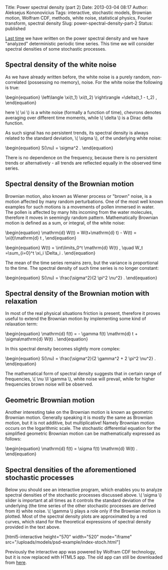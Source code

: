 Title: Power spectral density (part 2)
Date: 2013-03-04 08:17
Author: Aleksejus Kononovicius
Tags: interactive, stochastic models, Brownian motion, Wolfram CDF, methods, white noise, statistical physics, Fourier transform, spectral density
Slug: power-spectral-density-part-2
Status: published

[Last
time]({filename}/articles/2013/power-spectral-density-part-1.md)
we have written on the power spectral density and we have "analyzed"
deterministic periodic time series. This time we will consider spectral
densities of some stochastic processes.<!--more-->

Spectral density of the white noise
-----------------------------------

As we have already written before, the white noise is a purely random,
non-correlated (possessing no memory), noise. For the white noise the
following is true:

\begin{equation}
 \left\langle \xi(t\_1) \xi(t\_2) \right\rangle =\delta(t\_1 - t\_2) , 
\end{equation}

here \\\(  \xi \\\) is a white noise (formally a function of time),
chevrons denotes averaging over different time moments, while \\\( \delta \\\) is a Dirac delta function.

As such signal has no persistent trends, its spectral density is always
related to the standard deviation, \\\(  \sigma \\\), of the underlying
white noise:

\begin{equation}
 S(\nu) = \sigma^2 . 
\end{equation}

There is no dependence on the frequency, because there is no persistent
trends or alternatively - all trends are reflected equally in the
observed time series.

Spectral density of the Brownian motion
---------------------------------------

Brownian motion, also known as Wiener process or "brown" noise, is a
motion affected by many random perturbations. One of the most well known
examples for such motions is a movements of pollen immersed in water.
The pollen is affected by many hits incoming from the water molecules,
therefore it moves in seemingly random pattern. Mathematically Brownian
motion is defined as a sum, or integral, of the white noise:

\begin{equation}
 \mathrm{d} W(t) = W(t+\mathrm{d} t) - W(t) = \xi(t)\mathrm{d} t , 
\end{equation}

\begin{equation}
 W(t) = \int\limits\_0^t \mathrm{d} W(t) , \quad W\_t =\sum\_{i=0}^t \xi\_i \Delta\_i . 
\end{equation}

The mean of the time series remains zero, but the variance is
proportional to the time. The spectral density of such time series is no
longer constant:

\begin{equation}
 S(\nu) = \frac{\sigma^2}{2 \pi^2 \nu^2} . 
\end{equation}

Spectral density of the Brownian motion with relaxation
-------------------------------------------------------

In most of the real physical situations friction is present, therefore
it proves useful to extend the Brownian motion by implementing some kind
of relaxation term:

\begin{equation}
 \mathrm{d} f(t) = - \gamma f(t) \mathrm{d} t + \sigma\mathrm{d} W(t) . 
\end{equation}

In this spectral density becomes slightly more complex:

\begin{equation}
 S(\nu) = \frac{\sigma^2}{2 \gamma^2 + 2 \pi^2 \nu^2} .
\end{equation}

The mathematical form of spectral density suggests that in certain range
of frequencies, \\\(  \nu \ll \gamma \\\), white noise will prevail,
while for higher frequencies brown noise will be observed.

Geometric Brownian motion
-------------------------

Another interesting take on the Brownian motion is known as geometric
Brownian motion. Generally speaking it is mostly the same as Brownian
motion, but it is not additive, but multiplicative! Namely Brownian
motion occurs on the logarithmic scale. The stochastic differential
equation for the simplified geometric Brownian motion can be
mathematically expressed as follows:

\begin{equation}
 \mathrm{d} f(t) = \sigma f(t) \mathrm{d} W(t) . 
\end{equation}

Spectral densities of the aforementioned stochastic processes
-------------------------------------------------------------

Below you should see an interactive program, which enables you to
analyze spectral densities of the stochastic processes discussed above.
\\\(  \sigma \\\) slider is important at all times as it controls the
standard deviation of the underlying (the time series of the other
stochastic processes are derived from it) white noise. \\\(  \gamma \\\)
plays a role only if the Brownian motion is plotted. Most of the spectral
density plots are approximated by a red curves, which stand for the
theoretical expressions of spectral density provided in the text above.

[html5-interactive height="570" width="520" mode="iframe"
src="/uploads/models/psd-example/index-stoch.html"]

Previously the interactive app was powered by Wolfram CDF technology, but it
is now replaced with HTML5 app. The old app can still be downloaded from
[here]({static}/uploads/2013/random-spectra-en.cdf).
